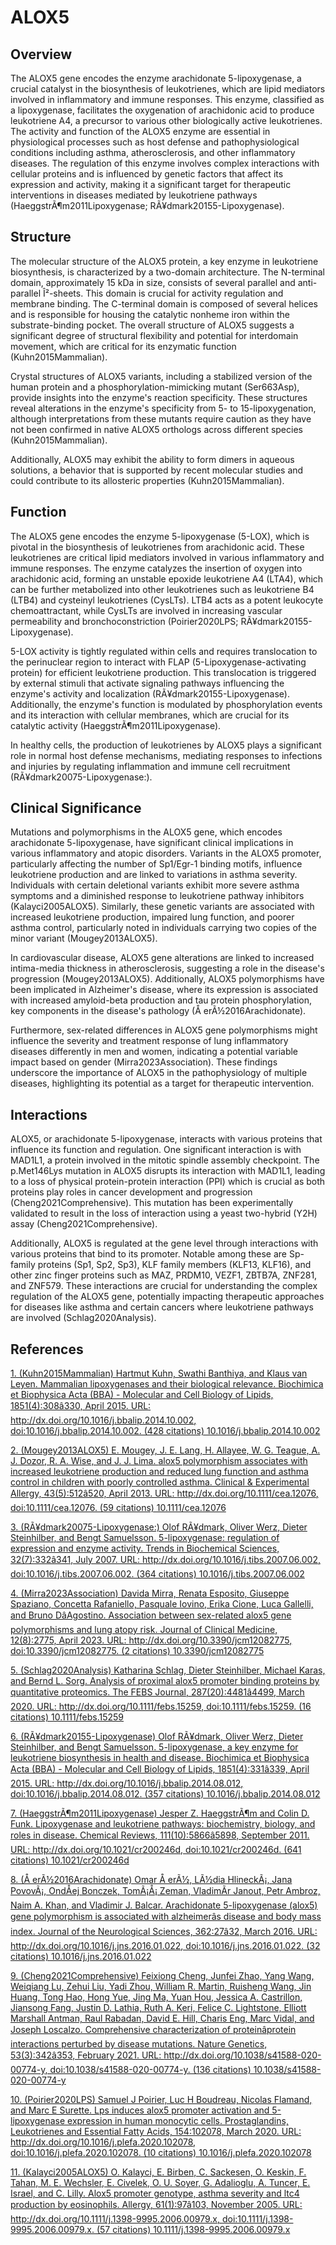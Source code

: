 # ALOX5

## Overview
The ALOX5 gene encodes the enzyme arachidonate 5-lipoxygenase, a crucial catalyst in the biosynthesis of leukotrienes, which are lipid mediators involved in inflammatory and immune responses. This enzyme, classified as a lipoxygenase, facilitates the oxygenation of arachidonic acid to produce leukotriene A4, a precursor to various other biologically active leukotrienes. The activity and function of the ALOX5 enzyme are essential in physiological processes such as host defense and pathophysiological conditions including asthma, atherosclerosis, and other inflammatory diseases. The regulation of this enzyme involves complex interactions with cellular proteins and is influenced by genetic factors that affect its expression and activity, making it a significant target for therapeutic interventions in diseases mediated by leukotriene pathways (HaeggstrÃ¶m2011Lipoxygenase; RÃ¥dmark20155-Lipoxygenase).

## Structure
The molecular structure of the ALOX5 protein, a key enzyme in leukotriene biosynthesis, is characterized by a two-domain architecture. The N-terminal domain, approximately 15 kDa in size, consists of several parallel and anti-parallel Î²-sheets. This domain is crucial for activity regulation and membrane binding. The C-terminal domain is composed of several helices and is responsible for housing the catalytic nonheme iron within the substrate-binding pocket. The overall structure of ALOX5 suggests a significant degree of structural flexibility and potential for interdomain movement, which are critical for its enzymatic function (Kuhn2015Mammalian).

Crystal structures of ALOX5 variants, including a stabilized version of the human protein and a phosphorylation-mimicking mutant (Ser663Asp), provide insights into the enzyme's reaction specificity. These structures reveal alterations in the enzyme's specificity from 5- to 15-lipoxygenation, although interpretations from these mutants require caution as they have not been confirmed in native ALOX5 orthologs across different species (Kuhn2015Mammalian).

Additionally, ALOX5 may exhibit the ability to form dimers in aqueous solutions, a behavior that is supported by recent molecular studies and could contribute to its allosteric properties (Kuhn2015Mammalian).

## Function
The ALOX5 gene encodes the enzyme 5-lipoxygenase (5-LOX), which is pivotal in the biosynthesis of leukotrienes from arachidonic acid. These leukotrienes are critical lipid mediators involved in various inflammatory and immune responses. The enzyme catalyzes the insertion of oxygen into arachidonic acid, forming an unstable epoxide leukotriene A4 (LTA4), which can be further metabolized into other leukotrienes such as leukotriene B4 (LTB4) and cysteinyl leukotrienes (CysLTs). LTB4 acts as a potent leukocyte chemoattractant, while CysLTs are involved in increasing vascular permeability and bronchoconstriction (Poirier2020LPS; RÃ¥dmark20155-Lipoxygenase).

5-LOX activity is tightly regulated within cells and requires translocation to the perinuclear region to interact with FLAP (5-Lipoxygenase-activating protein) for efficient leukotriene production. This translocation is triggered by external stimuli that activate signaling pathways influencing the enzyme's activity and localization (RÃ¥dmark20155-Lipoxygenase). Additionally, the enzyme's function is modulated by phosphorylation events and its interaction with cellular membranes, which are crucial for its catalytic activity (HaeggstrÃ¶m2011Lipoxygenase).

In healthy cells, the production of leukotrienes by ALOX5 plays a significant role in normal host defense mechanisms, mediating responses to infections and injuries by regulating inflammation and immune cell recruitment (RÃ¥dmark20075-Lipoxygenase:).

## Clinical Significance
Mutations and polymorphisms in the ALOX5 gene, which encodes arachidonate 5-lipoxygenase, have significant clinical implications in various inflammatory and atopic disorders. Variants in the ALOX5 promoter, particularly affecting the number of Sp1/Egr-1 binding motifs, influence leukotriene production and are linked to variations in asthma severity. Individuals with certain deletional variants exhibit more severe asthma symptoms and a diminished response to leukotriene pathway inhibitors (Kalayci2005ALOX5). Similarly, these genetic variants are associated with increased leukotriene production, impaired lung function, and poorer asthma control, particularly noted in individuals carrying two copies of the minor variant (Mougey2013ALOX5).

In cardiovascular disease, ALOX5 gene alterations are linked to increased intima-media thickness in atherosclerosis, suggesting a role in the disease's progression (Mougey2013ALOX5). Additionally, ALOX5 polymorphisms have been implicated in Alzheimer's disease, where its expression is associated with increased amyloid-beta production and tau protein phosphorylation, key components in the disease's pathology (Å erÃ½2016Arachidonate).

Furthermore, sex-related differences in ALOX5 gene polymorphisms might influence the severity and treatment response of lung inflammatory diseases differently in men and women, indicating a potential variable impact based on gender (Mirra2023Association). These findings underscore the importance of ALOX5 in the pathophysiology of multiple diseases, highlighting its potential as a target for therapeutic intervention.

## Interactions
ALOX5, or arachidonate 5-lipoxygenase, interacts with various proteins that influence its function and regulation. One significant interaction is with MAD1L1, a protein involved in the mitotic spindle assembly checkpoint. The p.Met146Lys mutation in ALOX5 disrupts its interaction with MAD1L1, leading to a loss of physical protein-protein interaction (PPI) which is crucial as both proteins play roles in cancer development and progression (Cheng2021Comprehensive). This mutation has been experimentally validated to result in the loss of interaction using a yeast two-hybrid (Y2H) assay (Cheng2021Comprehensive).

Additionally, ALOX5 is regulated at the gene level through interactions with various proteins that bind to its promoter. Notable among these are Sp-family proteins (Sp1, Sp2, Sp3), KLF family members (KLF13, KLF16), and other zinc finger proteins such as MAZ, PRDM10, VEZF1, ZBTB7A, ZNF281, and ZNF579. These interactions are crucial for understanding the complex regulation of the ALOX5 gene, potentially impacting therapeutic approaches for diseases like asthma and certain cancers where leukotriene pathways are involved (Schlag2020Analysis).


## References


[1. (Kuhn2015Mammalian) Hartmut Kuhn, Swathi Banthiya, and Klaus van Leyen. Mammalian lipoxygenases and their biological relevance. Biochimica et Biophysica Acta (BBA) - Molecular and Cell Biology of Lipids, 1851(4):308â330, April 2015. URL: http://dx.doi.org/10.1016/j.bbalip.2014.10.002, doi:10.1016/j.bbalip.2014.10.002. (428 citations) 10.1016/j.bbalip.2014.10.002](https://doi.org/10.1016/j.bbalip.2014.10.002)

[2. (Mougey2013ALOX5) E. Mougey, J. E. Lang, H. Allayee, W. G. Teague, A. J. Dozor, R. A. Wise, and J. J. Lima. <scp>alox</scp>5 polymorphism associates with increased leukotriene production and reduced lung function and asthma control in children with poorly controlled asthma. Clinical &amp; Experimental Allergy, 43(5):512â520, April 2013. URL: http://dx.doi.org/10.1111/cea.12076, doi:10.1111/cea.12076. (59 citations) 10.1111/cea.12076](https://doi.org/10.1111/cea.12076)

[3. (RÃ¥dmark20075-Lipoxygenase:) Olof RÃ¥dmark, Oliver Werz, Dieter Steinhilber, and Bengt Samuelsson. 5-lipoxygenase: regulation of expression and enzyme activity. Trends in Biochemical Sciences, 32(7):332â341, July 2007. URL: http://dx.doi.org/10.1016/j.tibs.2007.06.002, doi:10.1016/j.tibs.2007.06.002. (364 citations) 10.1016/j.tibs.2007.06.002](https://doi.org/10.1016/j.tibs.2007.06.002)

[4. (Mirra2023Association) Davida Mirra, Renata Esposito, Giuseppe Spaziano, Concetta Rafaniello, Pasquale Iovino, Erika Cione, Luca Gallelli, and Bruno DâAgostino. Association between sex-related alox5 gene polymorphisms and lung atopy risk. Journal of Clinical Medicine, 12(8):2775, April 2023. URL: http://dx.doi.org/10.3390/jcm12082775, doi:10.3390/jcm12082775. (2 citations) 10.3390/jcm12082775](https://doi.org/10.3390/jcm12082775)

[5. (Schlag2020Analysis) Katharina Schlag, Dieter Steinhilber, Michael Karas, and Bernd L. Sorg. Analysis of proximal alox5 promoter binding proteins by quantitative proteomics. The FEBS Journal, 287(20):4481â4499, March 2020. URL: http://dx.doi.org/10.1111/febs.15259, doi:10.1111/febs.15259. (16 citations) 10.1111/febs.15259](https://doi.org/10.1111/febs.15259)

[6. (RÃ¥dmark20155-Lipoxygenase) Olof RÃ¥dmark, Oliver Werz, Dieter Steinhilber, and Bengt Samuelsson. 5-lipoxygenase, a key enzyme for leukotriene biosynthesis in health and disease. Biochimica et Biophysica Acta (BBA) - Molecular and Cell Biology of Lipids, 1851(4):331â339, April 2015. URL: http://dx.doi.org/10.1016/j.bbalip.2014.08.012, doi:10.1016/j.bbalip.2014.08.012. (357 citations) 10.1016/j.bbalip.2014.08.012](https://doi.org/10.1016/j.bbalip.2014.08.012)

[7. (HaeggstrÃ¶m2011Lipoxygenase) Jesper Z. HaeggstrÃ¶m and Colin D. Funk. Lipoxygenase and leukotriene pathways: biochemistry, biology, and roles in disease. Chemical Reviews, 111(10):5866â5898, September 2011. URL: http://dx.doi.org/10.1021/cr200246d, doi:10.1021/cr200246d. (641 citations) 10.1021/cr200246d](https://doi.org/10.1021/cr200246d)

[8. (Å erÃ½2016Arachidonate) Omar Å erÃ½, LÃ½dia HlineckÃ¡, Jana PovovÃ¡, OndÅej Bonczek, TomÃ¡Å¡ Zeman, VladimÃ­r Janout, Petr Ambroz, Naim A. Khan, and Vladimir J. Balcar. Arachidonate 5-lipoxygenase (alox5) gene polymorphism is associated with alzheimerâs disease and body mass index. Journal of the Neurological Sciences, 362:27â32, March 2016. URL: http://dx.doi.org/10.1016/j.jns.2016.01.022, doi:10.1016/j.jns.2016.01.022. (32 citations) 10.1016/j.jns.2016.01.022](https://doi.org/10.1016/j.jns.2016.01.022)

[9. (Cheng2021Comprehensive) Feixiong Cheng, Junfei Zhao, Yang Wang, Weiqiang Lu, Zehui Liu, Yadi Zhou, William R. Martin, Ruisheng Wang, Jin Huang, Tong Hao, Hong Yue, Jing Ma, Yuan Hou, Jessica A. Castrillon, Jiansong Fang, Justin D. Lathia, Ruth A. Keri, Felice C. Lightstone, Elliott Marshall Antman, Raul Rabadan, David E. Hill, Charis Eng, Marc Vidal, and Joseph Loscalzo. Comprehensive characterization of proteinâprotein interactions perturbed by disease mutations. Nature Genetics, 53(3):342â353, February 2021. URL: http://dx.doi.org/10.1038/s41588-020-00774-y, doi:10.1038/s41588-020-00774-y. (136 citations) 10.1038/s41588-020-00774-y](https://doi.org/10.1038/s41588-020-00774-y)

[10. (Poirier2020LPS) Samuel J Poirier, Luc H Boudreau, Nicolas Flamand, and Marc E Surette. Lps induces alox5 promoter activation and 5-lipoxygenase expression in human monocytic cells. Prostaglandins, Leukotrienes and Essential Fatty Acids, 154:102078, March 2020. URL: http://dx.doi.org/10.1016/j.plefa.2020.102078, doi:10.1016/j.plefa.2020.102078. (10 citations) 10.1016/j.plefa.2020.102078](https://doi.org/10.1016/j.plefa.2020.102078)

[11. (Kalayci2005ALOX5) O. Kalayci, E. Birben, C. Sackesen, O. Keskin, F. Tahan, M. E. Wechsler, E. Civelek, O. U. Soyer, G. Adalioglu, A. Tuncer, E. Israel, and C. Lilly. Alox5 promoter genotype, asthma severity and ltc4 production by eosinophils. Allergy, 61(1):97â103, November 2005. URL: http://dx.doi.org/10.1111/j.1398-9995.2006.00979.x, doi:10.1111/j.1398-9995.2006.00979.x. (57 citations) 10.1111/j.1398-9995.2006.00979.x](https://doi.org/10.1111/j.1398-9995.2006.00979.x)